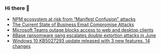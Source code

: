 ### Hi there 👋

<!--START_SECTION:feed-->
* [NPM ecosystem at risk from “Manifest Confusion” attacks](https://www.bleepingcomputer.com/news/security/npm-ecosystem-at-risk-from-manifest-confusion-attacks/)
* [The Current State of Business Email Compromise Attacks](https://www.bleepingcomputer.com/news/security/the-current-state-of-business-email-compromise-attacks/)
* [Microsoft Teams outage blocks access to web and desktop clients](https://www.bleepingcomputer.com/news/microsoft/microsoft-teams-outage-blocks-access-to-web-and-desktop-clients/)
* [8Base ransomware gang escalates double extortion attacks in June](https://www.bleepingcomputer.com/news/security/8base-ransomware-gang-escalates-double-extortion-attacks-in-june/)
* [Windows 10 KB5027293 update released with 3 new features, 14 changes](https://www.bleepingcomputer.com/news/microsoft/windows-10-kb5027293-update-released-with-3-new-features-14-changes/)
<!--END_SECTION:feed-->

<!--
**frankenk/frankenk** is a ✨ _special_ ✨ repository because its `README.md` (this file) appears on your GitHub profile.

Here are some ideas to get you started:

- 🔭 I’m currently working on ...
- 🌱 I’m currently learning ...
- 👯 I’m looking to collaborate on ...
- 🤔 I’m looking for help with ...
- 💬 Ask me about ...
- 📫 How to reach me: ...
- 😄 Pronouns: ...
- ⚡ Fun fact: ...
-->



